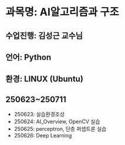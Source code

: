 # 과목명: AI알고리즘과 구조
## 수업진행: 김성근 교수님
## 언어: Python
## 환경: LINUX (Ubuntu)
## 250623~250711
* 250623: 실습환경조성
* 250624: AI_Overview, OpenCV 실습
* 250625: perceptron, 단층 퍼셉트론 실습
* 250626: Deep Learning
